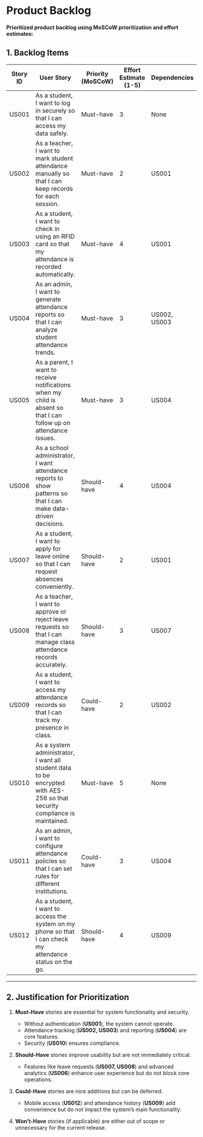 # Product Backlog

**Prioritized product backlog using MoSCoW prioritization and effort estimates:**

## 1. Backlog Items

| Story ID | User Story | Priority (MoSCoW) | Effort Estimate (1-5) | Dependencies |
|----------|------------|-------------------|----------------------|--------------|
| US001 | As a student, I want to log in securely so that I can access my data safely. | Must-have | 3 | None |
| US002 | As a teacher, I want to mark student attendance manually so that I can keep records for each session. | Must-have | 2 | US001 |
| US003 | As a student, I want to check in using an RFID card so that my attendance is recorded automatically. | Must-have | 4 | US001 |
| US004 | As an admin, I want to generate attendance reports so that I can analyze student attendance trends. | Must-have | 3 | US002, US003 |
| US005 | As a parent, I want to receive notifications when my child is absent so that I can follow up on attendance issues. | Must-have | 3 | US004 |
| US006 | As a school administrator, I want attendance reports to show patterns so that I can make data-driven decisions. | Should-have | 4 | US004 |
| US007 | As a student, I want to apply for leave online so that I can request absences conveniently. | Should-have | 2 | US001 |
| US008 | As a teacher, I want to approve or reject leave requests so that I can manage class attendance records accurately. | Should-have | 3 | US007 |
| US009 | As a student, I want to access my attendance records so that I can track my presence in class. | Could-have | 2 | US002 |
| US010 | As a system administrator, I want all student data to be encrypted with AES-256 so that security compliance is maintained. | Must-have | 5 | None |
| US011 | As an admin, I want to configure attendance policies so that I can set rules for different institutions. | Could-have | 3 | US004 |
| US012 | As a student, I want to access the system on my phone so that I can check my attendance status on the go. | Should-have | 4 | US009 |

---

## 2. Justification for Prioritization

1. **Must-Have** stories are essential for system functionality and security.  
   - Without authentication (**US001**), the system cannot operate.  
   - Attendance tracking (**US002, US003**) and reporting (**US004**) are core features.  
   - Security (**US010**) ensures compliance.  

2. **Should-Have** stories improve usability but are not immediately critical.  
   - Features like leave requests (**US007, US008**) and advanced analytics (**US006**) enhance user experience but do not block core operations.  

3. **Could-Have** stories are nice additions but can be deferred.  
   - Mobile access (**US012**) and attendance history (**US009**) add convenience but do not impact the system’s main functionality.  

4. **Won’t-Have** stories (if applicable) are either out of scope or unnecessary for the current release.  
